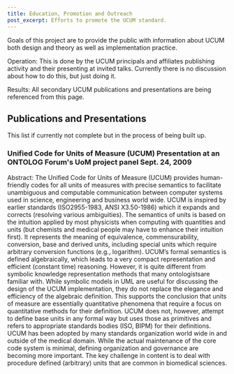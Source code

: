 ```yaml
---
title: Education, Promotion and Outreach
post_excerpt: Efforts to promote the UCUM standard.
---
```


Goals of this project are to provide the public with information about UCUM both design and theory as well as implementation practice.

Operation: This is done by the UCUM principals and affiliates publishing activity and their presenting at invited talks. Currently there is no discussion about how to do this, but just doing it.

Results: All secondary UCUM publications and presentations are being referenced from this page.

## Publications and Presentations

This list if currently not complete but in the process of being built up.

### Unified Code for Units of Measure (UCUM) Presentation at an ONTOLOG Forum's UoM project panel Sept. 24, 2009

Abstract: The Unified Code for Units of Measure (UCUM) provides human-friendly codes for all units of measures with precise semantics to facilitate unambiguous and computable communication between computer systems used in science, engineering and business world wide. UCUM is inspired by earlier standards (ISO2955-1983, ANSI X3.50-1986) which it expands and corrects (resolving various ambiguities). The semantics of units is based on the intuition applied by most physicists when computing with quantities and units (but chemists and medical people may have to enhance their intuition first). It represents the meaning of equivalence, commensurability, conversion, base and derived units, including special units which require arbitrary conversion functions (e.g., logarithm). UCUM’s formal semantics is defined algebraically, which leads to a very compact representation and efficient (constant time) reasoning. However, it is quite different from symbolic knowledge representation methods that many ontologistsare familiar with. While symbolic models in UML are useful for discussing the design of the UCUM implementation, they do not replace the elegance and efficiency of the algebraic definition. This supports the conclusion that units of measure are essentially quantitative phenomena that require a focus on quantitative methods for their definition. UCUM does not, however, attempt to define base units in any formal way but uses those as primitives and refers to appropriate standards bodies (ISO, BIPM) for their definitions. UCUM has been adopted by many standards organization world wide in and outside of the medical domain. While the actual maintenance of the core code system is minimal, defining organization and governance are becoming more important. The key challenge in content is to deal with procedure defined (arbitrary) units that are common in biomedical sciences.
